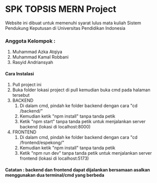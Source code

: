 # SPK TOPSIS MERN Project
Website ini dibuat untuk memenuhi syarat lulus mata kuliah Sistem Pendukung Keputusan di Universitas Pendidikan Indonesia

### Anggota Kelompok : 
1. Muhammad Azka Atqiya
2. Muhammad Kamal Robbani
3. Rasyid Andriansyah

#### Cara Instalasi 
1. Pull project ini
2. Buka folder lokasi project di pull kemudian buka cmd pada halaman tersebut
3. BACKEND
   1) Di dalam cmd, pindah ke folder backend dengan cara "cd /backend/"
   2) Kemudian ketik "npm install" tanpa tanda petik
   3) Ketik "npm start" tanpa tanda petik untuk menjalankan server backend (lokasi di localhost:8000)
4. FRONTEND
   1) Di dalam cmd, pindah ke folder backend dengan cara "cd /frontend/espekong/"
   2) Kemudian ketik "npm install" tanpa tanda petik
   3) Ketik "npm run dev" tanpa tanda petik untuk menjalankan server frontend (lokasi di localhost:5173)
  
      
  #### Catatan : backend dan frontend dapat dijalankan bersamaan asalkan menggunakan dua terminal/cmd yang berbeda

